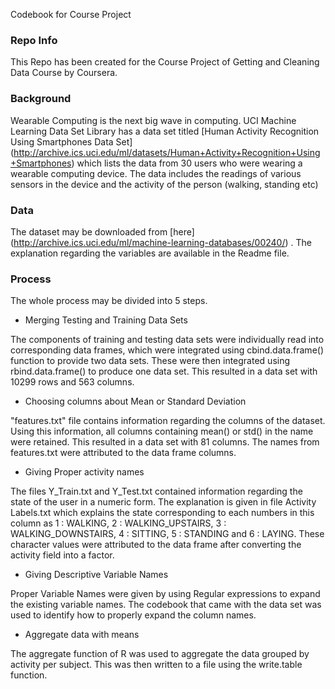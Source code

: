  Codebook for Course Project

### Repo Info

This Repo has been created for the Course Project of Getting and Cleaning Data Course by Coursera.

### Background

Wearable Computing is the next big wave in computing. UCI Machine Learning Data Set Library has a data set titled [Human Activity Recognition Using Smartphones Data Set] (http://archive.ics.uci.edu/ml/datasets/Human+Activity+Recognition+Using+Smartphones) which lists the data from 30 users who were wearing a wearable computing device. The data includes the readings of various sensors in the device and the activity of the person (walking, standing etc)

### Data

The dataset may be downloaded from [here] (http://archive.ics.uci.edu/ml/machine-learning-databases/00240/) . The explanation regarding the variables are available in the Readme file. 

### Process

The whole process may be divided into 5 steps.

* Merging Testing and Training Data Sets

The components of training and testing data sets were individually read into corresponding data frames, which were integrated using cbind.data.frame() function to provide two data sets. These were then integrated using rbind.data.frame() to produce one data set. This resulted in a data set with 10299 rows and 563 columns.

* Choosing columns about Mean or Standard Deviation

"features.txt" file contains information regarding the columns of the dataset. Using this information, all columns containing mean() or std() in the name were retained. This resulted in a data set with 81 columns. The names from features.txt were attributed to the data frame columns.

* Giving Proper activity names

The files Y_Train.txt and Y_Test.txt contained information regarding the state of the user in a numeric form. The explanation is given in file Activity Labels.txt which explains the state corresponding to each numbers in this column as 1 : WALKING, 2 : WALKING_UPSTAIRS, 3 : WALKING_DOWNSTAIRS, 4 : SITTING, 5 : STANDING and 6 : LAYING. These character values were attributed to the data frame after converting the activity field into a factor.

* Giving Descriptive Variable Names

Proper Variable Names were given by using Regular expressions to expand the existing variable names. The codebook that came with the data set was used to identify how to properly expand the column names. 

* Aggregate data with means

The aggregate function of R was used to aggregate the data grouped by activity per subject. This was then written to a file using the write.table function.











